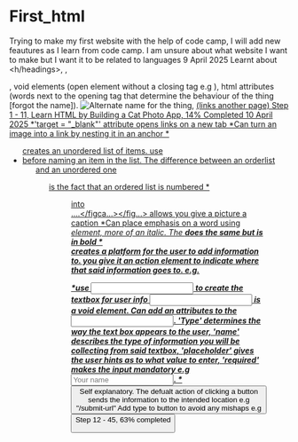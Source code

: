 # First_html
Trying to make my first website with the help of code camp, I will add new feautures as I learn from code camp. I am unsure about what website I want to make but I want it to be related to languages
9 April 2025
Learnt about <h/headings>, <body>, <main>, void elements (open element without a closing tag e.g <img>), html attributes (words next to the opening tag that determine the behaviour of the thing [forgot the name]). <img src="Link of something" alt = "Alternate name for the thing">, <a href = ...> (links another page)
Step 1 - 11, Learn HTML by Building a Cat Photo App, 14% Completed
10 April 2025
*'target = "_blank"' attribute opens links on a new tab
*Can turn an image into a link by nesting it in an anchor
*<ul> creates an unordered list of items. use <li> before naming an item in the list. The difference between an orderlist <ol> and an unordered one <ul> is the
fact that an ordered list is numbered
*<figure> into <figcaption>....</figca...></fig...> allows you give a picture a caption
*Can place emphasis on a word using <em> element, more of an italic. The <strong> does the same but is in bold
*<form> creates a platform for the user to add information to. you give it an action element to indicate where that said information goes to.
e.g. <form action="/submit-url"></form>
*use <input>
to create the textbox for user info <input> is a void element. Can add an attributes to the <input>. 'Type' determines the way the text box appears
to the user, 'name' describes the type of information you will be collecting from said textbox, 'placeholder' gives the user hints as to what value to enter,
'required' makes the input mandatory
e.g<input type="text" name = "name" placeholder = "Your name" required>.
*<button> Self explanatory. The defualt action of clicking a button sends the information to the intended location e.g "/submit-url"
Add type to button to avoid any mishaps e.g <button type = "submit">
Step 12 - 45, 63% completed
